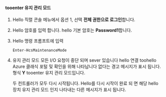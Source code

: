 <!--author=SharS last changed: 12/01/15-->

#### <a name="tooenter-maintenance-mode"></a>tooenter 유지 관리 모드
1. Hello 직렬 콘솔 메뉴에서 옵션 1, 선택 **전체 권한으로 로그인**합니다.
2. Hello 암호를 입력 합니다. hello 기본 암호는 **Password1**합니다.
3. Hello 명령 프롬프트에 입력
   
     `Enter-HcsMaintenanceMode`
4. 유지 관리 모드 모든 I/O 요청이 중단 되며 sever 있습니다 hello 연결 toohello Azure 클래식 포털 및 확인을 위해 나타납니다 없다는 경고 메시지가 표시 됩니다. 형식 **Y** tooenter 유지 관리 모드입니다.
   
    두 컨트롤러가 모두 다시 시작됩니다. Hello를 다시 시작이 완료 되 면 해당 hello 장치 유지 관리 모드 인지 나타내는 다른 메시지가 표시 됩니다.

